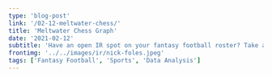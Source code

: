 ```yaml
---
type: 'blog-post'
link: '/02-12-meltwater-chess/'
title: 'Meltwater Chess Graph'
date: '2021-02-12'
subtitle: 'Have an open IR spot on your fantasy football roster? Take a look at these available targets...'
frontimg: '../../images/ir/nick-foles.jpeg'
tags: ['Fantasy Football', 'Sports', 'Data Analysis']
---
```


<chess-chart></chess-chart>


